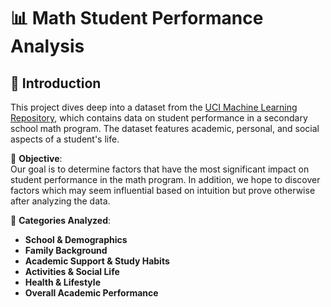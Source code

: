 # 📊 Math Student Performance Analysis

## 📘 Introduction

This project dives deep into a dataset from the [UCI Machine Learning Repository](https://archive.ics.uci.edu/dataset/320/student+performance), which contains data on student performance in a secondary school math program. The dataset features academic, personal, and social aspects of a student's life.

🎯 **Objective**:\
Our goal is to determine factors that have the most significant impact on student performance in the math program. In addition, we hope to discover factors which may seem influential based on intuition but prove otherwise after analyzing the data.

📂 **Categories Analyzed**:

-   **School & Demographics**
-   **Family Background**
-   **Academic Support & Study Habits**
-   **Activities & Social Life**
-   **Health & Lifestyle**
-   **Overall Academic Performance**
